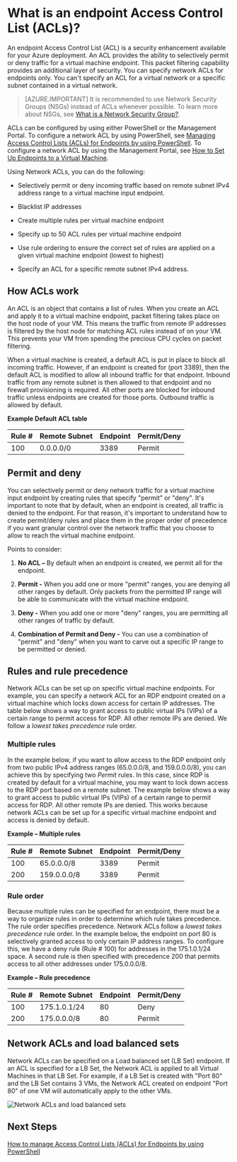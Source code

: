 <properties 
   pageTitle="What is a Network Access Control List (ACL)?"
   description="Learn about ACLs"
   services="virtual-network"
   documentationCenter="na"
   authors="telmosampaio"
   manager="carolz"
   editor="tysonn" />
<tags
	ms.service="virtual-network"
	ms.date="09/22/2015"
	wacn.date=""/>

# What is an endpoint Access Control List (ACLs)?

An endpoint Access Control List (ACL) is a security enhancement available for your Azure deployment. An ACL provides the ability to selectively permit or deny traffic for a virtual machine endpoint. This packet filtering capability provides an additional layer of security. You can specify network ACLs for endpoints only. You can't specify an ACL for a virtual network or a specific subnet contained in a virtual network. 

> [AZURE.IMPORTANT] It is recommended to use Network Security Groups (NSGs) instead of ACLs whenever possible. To learn more about NSGs, see [What is a Network Security Group?](virtual-networks-nsg).

ACLs can be configured by using either PowerShell or the Management Portal. To configure a network ACL by using PowerShell, see [Managing Access Control Lists (ACLs) for Endpoints by using PowerShell](virtual-networks-acl-powershell). To configure a network ACL by using the Management Portal, see [How to Set Up Endpoints to a Virtual Machine](virtual-machines-set-up-endpoints).

Using Network ACLs, you can do the following:

- Selectively permit or deny incoming traffic based on remote subnet IPv4 address range to a virtual machine input endpoint.

- Blacklist IP addresses

- Create multiple rules per virtual machine endpoint

- Specify up to 50 ACL rules per virtual machine endpoint

- Use rule ordering to ensure the correct set of rules are applied on a given virtual machine endpoint (lowest to highest)

- Specify an ACL for a specific remote subnet IPv4 address.

## How ACLs work

An ACL is an object that contains a list of rules. When you create an ACL and apply it to a virtual machine endpoint, packet filtering takes place on the host node of your VM. This means the traffic from remote IP addresses is filtered by the host node for matching ACL rules instead of on your VM. This prevents your VM from spending the precious CPU cycles on packet filtering.

When a virtual machine is created, a default ACL is put in place to block all incoming traffic. However, if an endpoint is created for (port 3389), then the default ACL is modified to allow all inbound traffic for that endpoint. Inbound traffic from any remote subnet is then allowed to that endpoint and no firewall provisioning is required. All other ports are blocked for inbound traffic unless endpoints are created for those ports. Outbound traffic is allowed by default.

**Example Default ACL table**

| **Rule #** | **Remote Subnet** | **Endpoint** | **Permit/Deny** |
|--------|---------------|----------|-------------|
| 100    | 0.0.0.0/0     | 3389     | Permit      |

## Permit and deny

You can selectively permit or deny network traffic for a virtual machine input endpoint by creating rules that specify "permit" or "deny". It's important to note that by default, when an endpoint is created, all traffic is denied to the endpoint. For that reason, it's important to understand how to create permit/deny rules and place them in the proper order of precedence if you want granular control over the network traffic that you choose to allow to reach the virtual machine endpoint.

Points to consider:

1. **No ACL –** By default when an endpoint is created, we permit all for the endpoint.

1. **Permit -** When you add one or more "permit" ranges, you are denying all other ranges by default. Only packets from the permitted IP range will be able to communicate with the virtual machine endpoint.

1. **Deny -** When you add one or more "deny" ranges, you are permitting all other ranges of traffic by default.

1. **Combination of Permit and Deny -** You can use a combination of "permit" and "deny" when you want to carve out a specific IP range to be permitted or denied.

## Rules and rule precedence

Network ACLs can be set up on specific virtual machine endpoints. For example, you can specify a network ACL for an RDP endpoint created on a virtual machine which locks down access for certain IP addresses. The table below shows a way to grant access to public virtual IPs (VIPs) of a certain range to permit access for RDP. All other remote IPs are denied. We follow a *lowest takes precedence* rule order.

### Multiple rules

In the example below, if you want to allow access to the RDP endpoint only from two public IPv4 address ranges (65.0.0.0/8, and 159.0.0.0/8), you can achieve this by specifying two *Permit* rules. In this case, since RDP is created by default for a virtual machine, you may want to lock down access to the RDP port based on a remote subnet. The example below shows a way to grant access to public virtual IPs (VIPs) of a certain range to permit access for RDP. All other remote IPs are denied. This works because network ACLs can be set up for a specific virtual machine endpoint and access is denied by default.

**Example – Multiple rules**

| **Rule #** | **Remote Subnet** | **Endpoint** | **Permit/Deny** |
|--------|---------------|----------|-------------|
| 100    | 65.0.0.0/8    | 3389     | Permit      |
| 200    | 159.0.0.0/8   | 3389     | Permit      |

### Rule order

Because multiple rules can be specified for an endpoint, there must be a way to organize rules in order to determine which rule takes precedence. The rule order specifies precedence. Network ACLs follow a *lowest takes precedence* rule order. In the example below, the endpoint on port 80 is selectively granted access to only certain IP address ranges. To configure this, we have a deny rule (Rule \# 100) for addresses in the 175.1.0.1/24 space. A second rule is then specified with precedence 200 that permits access to all other addresses under 175.0.0.0/8.

**Example – Rule precedence**

| **Rule #** | **Remote Subnet** | **Endpoint** | **Permit/Deny** |
|--------|---------------|----------|-------------|
| 100    | 175.1.0.1/24  | 80       | Deny        |
| 200    | 175.0.0.0/8   | 80       | Permit      |

## Network ACLs and load balanced sets

Network ACLs can be specified on a Load balanced set (LB Set) endpoint. If an ACL is specified for a LB Set, the Network ACL is applied to all Virtual Machines in that LB Set. For example, if a LB Set is created with "Port 80" and the LB Set contains 3 VMs, the Network ACL created on endpoint "Port 80" of one VM will automatically apply to the other VMs.

![Network ACLs and load balanced sets](./media/virtual-networks-acl/IC674733.png)

## Next Steps

[How to manage Access Control Lists (ACLs) for Endpoints by using PowerShell](virtual-networks-acl-powershell) 

